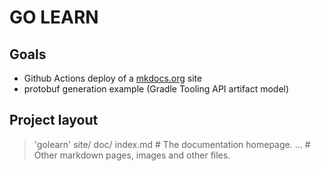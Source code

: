 # GO LEARN

## Goals

- Github Actions deploy of a [mkdocs.org](https://www.mkdocs.org) site
- protobuf generation example (Gradle Tooling API artifact model)

## Project layout

> 'golearn'
    site/
        doc/
            index.md  # The documentation homepage.
        ...       # Other markdown pages, images and other files.
